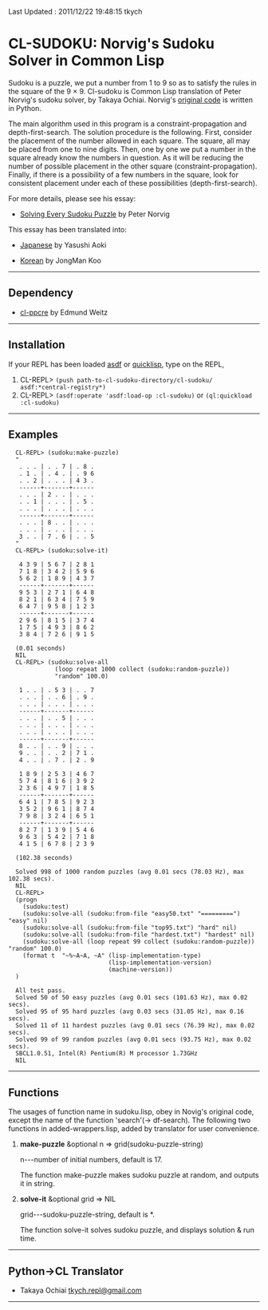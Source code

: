 Last Updated : 2011/12/22 19:48:15 tkych


CL-SUDOKU: Norvig's Sudoku Solver in Common Lisp
======================================================================

Sudoku is a puzzle, we put a number from 1 to 9 so as to satisfy the rules in the square of the 9 × 9.
Cl-sudoku is Common Lisp translation of Peter Norvig's sudoku solver, by Takaya Ochiai.
Norvig's [original code][] is written in Python.

The main algorithm used in this program is a constraint-propagation and depth-first-search.
The solution procedure is the following.
First, consider the placement of the number allowed in each square.
The square, all may be placed from one to nine digits.
Then, one by one we put a number in the square already know the numbers in question.
As it will be reducing the number of possible placement in the other square (constraint-propagation).
Finally, if there is a possibility of a few numbers in the square, look for consistent placement under each of these possibilities (depth-first-search).

For more details, please see his essay:

* [Solving Every Sudoku Puzzle][] by Peter Norvig

This essay has been translated into: 

* [Japanese][] by Yasushi Aoki
* [Korean][] by JongMan Koo


  [original code]: http://norvig.com/sudoku.py
  [Solving Every Sudoku Puzzle]: http://norvig.com/sudoku.html
  [Japanese]: http://www.aoky.net/articles/peter_norvig/sudoku.htm
  [Korean]: ttps://github.com/jongman/articles/wiki/solving-every-sudoku-puzzle


----------------------------------------------------------------------
 Dependency
----------------------------------------------------------------------

* [cl-ppcre](http://weitz.de/cl-ppcre/) by Edmund Weitz


----------------------------------------------------------------------
 Installation
----------------------------------------------------------------------

If your REPL has been loaded [asdf][] or [quicklisp][], type on the REPL,

1.  CL-REPL> `(push path-to-cl-sudoku-directory/cl-sudoku/ asdf:*central-registry*)`
2.  CL-REPL> `(asdf:operate 'asdf:load-op :cl-sudoku)` or `(ql:quickload :cl-sudoku)`


 [quicklisp]: http://www.quicklisp.org/
 [asdf]: http://common-lisp.net/project/asdf/


----------------------------------------------------------------------
 Examples
----------------------------------------------------------------------

      CL-REPL> (sudoku:make-puzzle)
      "
       . . . | . . 7 | . 8 . 
       . 1 . | . 4 . | . 9 6 
       . . 2 | . . . | 4 3 . 
       ------+-------+------
       . . . | 2 . . | . . . 
       . . 1 | . . . | . 5 . 
       . . . | . . . | . . . 
       ------+-------+------
       . . . | 8 . . | . . . 
       . . . | . . . | . . . 
       3 . . | 7 . 6 | . . 5 
      "
      CL-REPL> (sudoku:solve-it)

       4 3 9 | 5 6 7 | 2 8 1 
       7 1 8 | 3 4 2 | 5 9 6 
       5 6 2 | 1 8 9 | 4 3 7 
       ------+-------+------
       9 5 3 | 2 7 1 | 6 4 8 
       8 2 1 | 6 3 4 | 7 5 9 
       6 4 7 | 9 5 8 | 1 2 3 
       ------+-------+------
       2 9 6 | 8 1 5 | 3 7 4 
       1 7 5 | 4 9 3 | 8 6 2 
       3 8 4 | 7 2 6 | 9 1 5 

      (0.01 seconds)
      NIL
      CL-REPL> (sudoku:solve-all
                 (loop repeat 1000 collect (sudoku:random-puzzle))
                 "random" 100.0)

       1 . . | . 5 3 | . . 7 
       . . . | . . 6 | . 9 . 
       . . . | . . . | . . . 
       ------+-------+------
       . . . | . . 5 | . . . 
       . . . | . . . | . . . 
       . . . | . . . | . . . 
       ------+-------+------
       8 . . | . . 9 | . . . 
       9 . . | . . 2 | 7 1 . 
       4 . . | . 7 . | 2 . 9 

       1 8 9 | 2 5 3 | 4 6 7 
       5 7 4 | 8 1 6 | 3 9 2 
       2 3 6 | 4 9 7 | 1 8 5 
       ------+-------+------
       6 4 1 | 7 8 5 | 9 2 3 
       3 5 2 | 9 6 1 | 8 7 4 
       7 9 8 | 3 2 4 | 6 5 1 
       ------+-------+------
       8 2 7 | 1 3 9 | 5 4 6 
       9 6 3 | 5 4 2 | 7 1 8 
       4 1 5 | 6 7 8 | 2 3 9 

      (102.38 seconds)

      Solved 998 of 1000 random puzzles (avg 0.01 secs (78.03 Hz), max 102.38 secs).
      NIL
      CL-REPL> 
      (progn
        (sudoku:test) 
        (sudoku:solve-all (sudoku:from-file "easy50.txt" "=========") "easy" nil)
        (sudoku:solve-all (sudoku:from-file "top95.txt") "hard" nil)
        (sudoku:solve-all (sudoku:from-file "hardest.txt") "hardest" nil)
        (sudoku:solve-all (loop repeat 99 collect (sudoku:random-puzzle)) "random" 100.0)
        (format t  "~%~A~A, ~A" (lisp-implementation-type)
                                (lisp-implementation-version)
                                (machine-version))
      )

      All test pass.
      Solved 50 of 50 easy puzzles (avg 0.01 secs (101.63 Hz), max 0.02 secs).
      Solved 95 of 95 hard puzzles (avg 0.03 secs (31.05 Hz), max 0.16 secs).
      Solved 11 of 11 hardest puzzles (avg 0.01 secs (76.39 Hz), max 0.02 secs).
      Solved 99 of 99 random puzzles (avg 0.01 secs (93.75 Hz), max 0.02 secs).
      SBCL1.0.51, Intel(R) Pentium(R) M processor 1.73GHz
      NIL


----------------------------------------------------------------------
 Functions
----------------------------------------------------------------------

The usages of function name in sudoku.lisp, obey in Novig's original code, except the name of the function 'search'(-> df-search).
The following two functions in added-wrappers.lisp, added by translator for user convenience.

1.  __make-puzzle__ &optional n => grid(sudoku-puzzle-string)

    n---number of initial numbers, default is 17.

    The function make-puzzle makes sudoku puzzle at random, and outputs it in string.


2.  __solve-it__ &optional grid => NIL
    
    grid---sudoku-puzzle-string, default is *.

    The function solve-it solves sudoku puzzle, and displays solution & run time.


----------------------------------------------------------------------
 Python->CL Translator
----------------------------------------------------------------------

* Takaya Ochiai <tkych.repl@gmail.com>


----------------------------------------------------------------------

